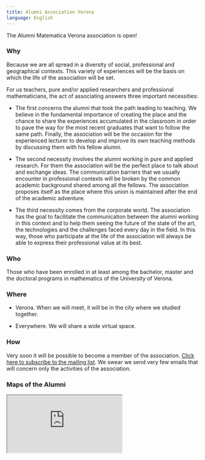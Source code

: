 ```yaml
---
title: Alumni Association Verona
language: English
---
```



<link href="css/style.css" rel="stylesheet" type="text/css">
The Alumni Matematica Verona association is open!

### Why

Because we are all spread in a diversity of social, professional and geographical contexts. This variety of experiences will be the basis on which the life of the association will be set.

For us teachers, pure and/or applied researchers and professional mathematicians, the act of associating answers three important necessities:

* The first concerns the alumni that took the path leading to teaching. We believe in the fundamental importance of creating the place and the chance to share the experiences accumulated in the classroom in order to pave the way for the most recent graduates that want to follow the same path. Finally, the association will be the occasion for the experienced lecturer to develop and improve its own teaching methods by discussing them with his fellow alumni.

* The second necessity involves the alumni working in pure and applied research. For them the association will be the perfect place to talk about and exchange ideas. The communication barriers that we usually encounter in professional contexts will be broken by the common academic background shared among all the fellows. The association proposes itself as the place where this union is maintained after the end of the academic adventure.

* The third necessity comes from the corporate world. The association has the goal to facilitate the communication between the alumni working in this context and to help them seeing the future of the state of the art, the technologies and the challenges faced every day in the field. In this way, those who participate at the life of the association will always be able to express their professional value at its best.

### Who

Those who have been enrolled in at least among the bachelor, master and the doctoral programs in mathematics of the University of Verona.

### Where

* Verona. When we will meet, it will be in the city where we studied together.

* Everywhere. We will share a wide virtual space.

### How

Very soon it will be possible to become a member of the association. [Click here to subscribe to the mailing list](http://eepurl.com/gv9u9D). We swear we send very few emails that will concern only the activities of the association.

### Maps of the Alumni

<div class="Map">
    <iframe src="https://www.google.com/maps/d/embed?mid=1-TSYgamdXiBJKSBNwVW4_djxalFTtHsz" id="map-alumni"></iframe>
</div>

<script type="text/javascript" src="//downloads.mailchimp.com/js/signup-forms/popup/unique-methods/embed.js" data-dojo-config="usePlainJson: true, isDebug: false"></script><script type="text/javascript">window.dojoRequire(["mojo/signup-forms/Loader"], function(L) { L.start({"baseUrl":"mc.us3.list-manage.com","uuid":"6f6f5c432a5b4f77ddeca0a2c","lid":"0452123c81","uniqueMethods":true}) })</script>
